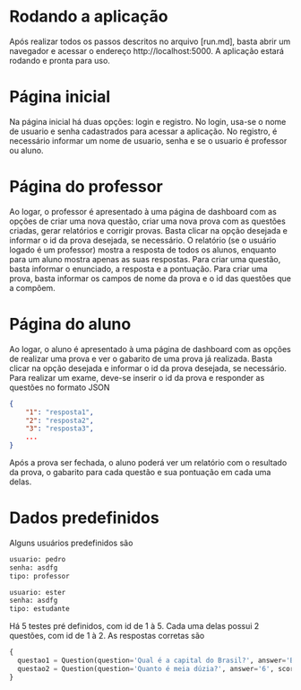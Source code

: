 # Rodando a aplicação

Após realizar todos os passos descritos no arquivo [run.md], basta abrir um navegador e acessar o endereço http://localhost:5000. A aplicação estará rodando e pronta para uso.

# Página inicial

Na página inicial há duas opções: login e registro. No login, usa-se o nome de usuario e senha cadastrados para acessar a aplicação. No registro, é necessário informar um nome de usuario, senha e se o usuario é professor ou aluno.

# Página do professor

Ao logar, o professor é apresentado à uma página de dashboard com as opções de criar uma nova questão, criar uma nova prova com as questões criadas, gerar relatórios e corrigir provas. Basta clicar na opção desejada e informar o id da prova desejada, se necessário. O relatório (se o usuário logado é um professor) mostra a resposta de todos os alunos, enquanto para um aluno mostra apenas as suas respostas. Para criar uma questão, basta informar o enunciado, a resposta e a pontuação. Para criar uma prova, basta informar os campos de nome da prova e o id das questões que a compõem.

# Página do aluno

Ao logar, o aluno é apresentado à uma página de dashboard com as opções de realizar uma prova e ver o gabarito de uma prova já realizada. Basta clicar na opção desejada e informar o id da prova desejada, se necessário. Para realizar um exame, deve-se inserir o id da prova e responder as questões no formato JSON

```json
{
    "1": "resposta1",
    "2": "resposta2",
    "3": "resposta3",
    ...
}
```

Após a prova ser fechada, o aluno poderá ver um relatório com o resultado da prova, o gabarito para cada questão e sua pontuação em cada uma delas.

# Dados predefinidos

Alguns usuários predefinidos são

```bash
usuario: pedro
senha: asdfg
tipo: professor
```

```bash
usuario: ester
senha: asdfg
tipo: estudante
```

Há 5 testes pré definidos, com id de 1 à 5. Cada uma delas possui 2 questões, com id de 1 à 2. As respostas corretas são

```py
{
  questao1 = Question(question='Qual é a capital do Brasil?', answer='Brasília', score='30')
  questao2 = Question(question='Quanto é meia dúzia?', answer='6', score='30')
}
```
